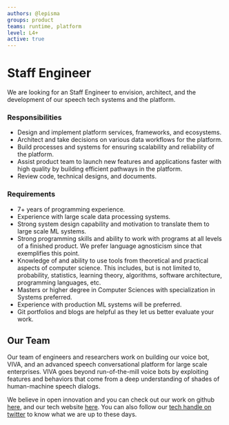 ```yaml
---
authors: @lepisma
groups: product
teams: runtime, platform
level: L4+
active: true
---
```


# Staff Engineer

We are looking for an Staff Engineer to envision, architect, and the development
of our speech tech systems and the platform.

### Responsibilities

+ Design and implement platform services, frameworks, and ecosystems.
+ Architect and take decisions on various data workflows for the platform.
+ Build processes and systems for ensuring scalability and reliability of the
  platform.
+ Assist product team to launch new features and applications faster with high
  quality by building efficient pathways in the platform.
+ Review code, technical designs, and documents.

### Requirements

+ 7+ years of programming experience. 
+ Experience with large scale data processing systems.
+ Strong system design capability and motivation to translate them to large
  scale ML systems.
+ Strong programming skills and ability to work with programs at all levels of a
  finished product. We prefer language agnosticism since that exemplifies this
  point.
+ Knowledge of and ability to use tools from theoretical and practical aspects
  of computer science. This includes, but is not limited to, probability,
  statistics, learning theory, algorithms, software architecture, programming
  languages, etc.
+ Masters or higher degree in Computer Sciences with specialization in Systems
  preferred.
+ Experience with production ML systems will be preferred.
+ Git portfolios and blogs are helpful as they let us better evaluate your work.

## Our Team

Our team of engineers and researchers work on building our voice bot, VIVA, and
an advanced speech conversational platform for large scale enterprises. VIVA
goes beyond run-of-the-mill voice bots by exploiting features and behaviors that
come from a deep understanding of shades of human-machine speech dialogs.

We believe in open innovation and you can check out our work on github [here](https://github.com/skit-ai), and
our tech website [here](https://tech.skit.ai/). You can also follow our [tech handle on twitter](https://twitter.com/SkitTech/) to know
what we are up to these days.
